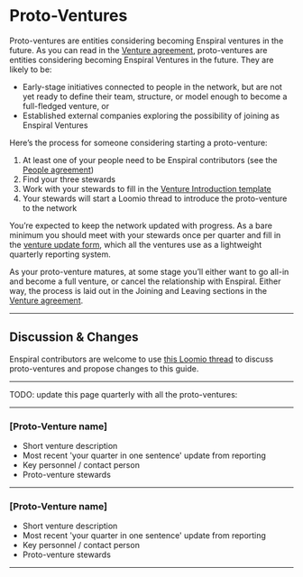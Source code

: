# Proto-Ventures

Proto-ventures are entities considering becoming Enspiral ventures in the future. As you can read in the [Venture agreement](venture_agreement.html), proto-ventures are entities considering becoming Enspiral Ventures in the future. They are likely to be:

* Early-stage initiatives connected to people in the network, but are not yet ready to define their team, structure, or model enough to become a full-fledged venture, or
* Established external companies exploring the possibility of joining as Enspiral Ventures

Here’s the process for someone considering starting a proto-venture:

1. At least one of your people need to be Enspiral contributors (see the [People agreement](people_agreement.html))
2. Find your three stewards
3. Work with your stewards to fill in the [Venture Introduction template](venture_introduction_template.html)
4. Your stewards will start a Loomio thread to introduce the proto-venture to the network

You’re expected to keep the network updated with progress. As a bare minimum you should meet with your stewards once per quarter and fill in the [venture update form](https://docs.google.com/forms/d/11Oz-HM1Wt8CbzxZpzGmjjFcd-sp9vahoqcLuL3UysT4/viewform), which all the ventures use as a lightweight quarterly reporting system. 

As your proto-venture matures, at some stage you’ll either want to go all-in and become a full venture, or cancel the relationship with Enspiral. Either way, the process is laid out in the Joining and Leaving sections in the [Venture agreement](venture_agreement.html).

---

## Discussion & Changes

Enspiral contributors are welcome to use [this Loomio thread](https://www.loomio.org/d/KJgmNYBa/) to discuss proto-ventures and propose changes to this guide.

---

TODO: update this page quarterly with all the proto-ventures:

---
### [Proto-Venture name]
* Short venture description
* Most recent 'your quarter in one sentence' update from reporting
* Key personnel / contact person
* Proto-venture stewards

---

### [Proto-Venture name]
* Short venture description
* Most recent 'your quarter in one sentence' update from reporting
* Key personnel / contact person
* Proto-venture stewards

---
